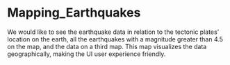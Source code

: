 # Mapping_Earthquakes
We would like to see the earthquake data in relation to the tectonic plates’ location on the earth, all the earthquakes with a magnitude greater than 4.5 on the map, and the data on a third map. This map visualizes the data geographically, making the UI user experience friendly. 

